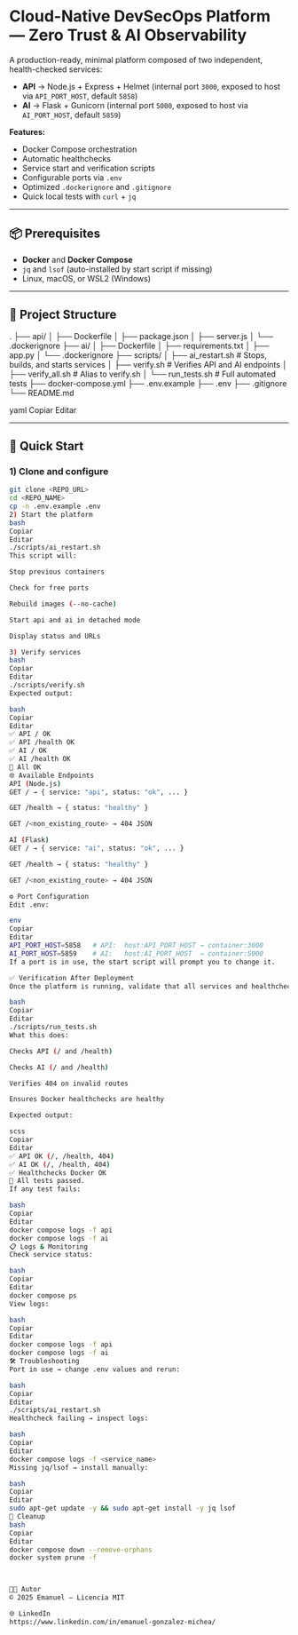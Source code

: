 # Cloud-Native DevSecOps Platform — Zero Trust & AI Observability

A production-ready, minimal platform composed of two independent, health-checked services:

- **API** → Node.js + Express + Helmet (internal port `3000`, exposed to host via `API_PORT_HOST`, default `5858`)
- **AI** → Flask + Gunicorn (internal port `5000`, exposed to host via `AI_PORT_HOST`, default `5859`)

**Features:**
- Docker Compose orchestration
- Automatic healthchecks
- Service start and verification scripts
- Configurable ports via `.env`
- Optimized `.dockerignore` and `.gitignore`
- Quick local tests with `curl` + `jq`

---

## 📦 Prerequisites

- **Docker** and **Docker Compose**
- `jq` and `lsof` (auto-installed by start script if missing)
- Linux, macOS, or WSL2 (Windows)

---

## 📂 Project Structure

.
├── api/
│ ├── Dockerfile
│ ├── package.json
│ ├── server.js
│ └── .dockerignore
├── ai/
│ ├── Dockerfile
│ ├── requirements.txt
│ ├── app.py
│ └── .dockerignore
├── scripts/
│ ├── ai_restart.sh # Stops, builds, and starts services
│ ├── verify.sh # Verifies API and AI endpoints
│ ├── verify_all.sh # Alias to verify.sh
│ └── run_tests.sh # Full automated tests
├── docker-compose.yml
├── .env.example
├── .env
├── .gitignore
└── README.md

yaml
Copiar
Editar

---

## 🚀 Quick Start

### 1) Clone and configure
```bash
git clone <REPO_URL>
cd <REPO_NAME>
cp -n .env.example .env
2) Start the platform
bash
Copiar
Editar
./scripts/ai_restart.sh
This script will:

Stop previous containers

Check for free ports

Rebuild images (--no-cache)

Start api and ai in detached mode

Display status and URLs

3) Verify services
bash
Copiar
Editar
./scripts/verify.sh
Expected output:

bash
Copiar
Editar
✅ API / OK
✅ API /health OK
✅ AI / OK
✅ AI /health OK
🎉 All OK
🌐 Available Endpoints
API (Node.js)
GET / → { service: "api", status: "ok", ... }

GET /health → { status: "healthy" }

GET /<non_existing_route> → 404 JSON

AI (Flask)
GET / → { service: "ai", status: "ok", ... }

GET /health → { status: "healthy" }

GET /<non_existing_route> → 404 JSON

⚙️ Port Configuration
Edit .env:

env
Copiar
Editar
API_PORT_HOST=5858   # API:  host:API_PORT_HOST → container:3000
AI_PORT_HOST=5859    # AI:   host:AI_PORT_HOST  → container:5000
If a port is in use, the start script will prompt you to change it.

✅ Verification After Deployment
Once the platform is running, validate that all services and healthchecks work:

bash
Copiar
Editar
./scripts/run_tests.sh
What this does:

Checks API (/ and /health)

Checks AI (/ and /health)

Verifies 404 on invalid routes

Ensures Docker healthchecks are healthy

Expected output:

scss
Copiar
Editar
✅ API OK (/, /health, 404)
✅ AI OK (/, /health, 404)
✅ Healthchecks Docker OK
🎉 All tests passed.
If any test fails:

bash
Copiar
Editar
docker compose logs -f api
docker compose logs -f ai
📋 Logs & Monitoring
Check service status:

bash
Copiar
Editar
docker compose ps
View logs:

bash
Copiar
Editar
docker compose logs -f api
docker compose logs -f ai
🛠 Troubleshooting
Port in use → change .env values and rerun:

bash
Copiar
Editar
./scripts/ai_restart.sh
Healthcheck failing → inspect logs:

bash
Copiar
Editar
docker compose logs -f <service_name>
Missing jq/lsof → install manually:

bash
Copiar
Editar
sudo apt-get update -y && sudo apt-get install -y jq lsof
🧹 Cleanup
bash
Copiar
Editar
docker compose down --remove-orphans
docker system prune -f



👨‍💻 Autor
© 2025 Emanuel — Licencia MIT

🌐 LinkedIn
https://www.linkedin.com/in/emanuel-gonzalez-michea/
